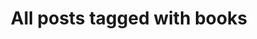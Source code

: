 ---
layout: tag
title: "All posts tagged with books"
permalink: /weblog/tags/books/
taxonomy: books
---